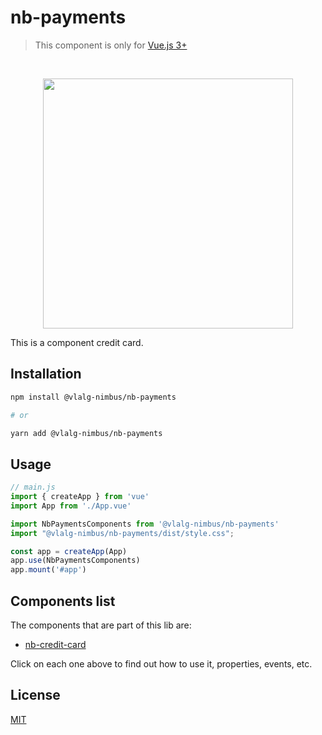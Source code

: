 # nb-payments
> This component is only for [Vue.js 3+](https://vuejs.org/)

<br />

<p align="center">
  <img src="https://github.com/VemLavarALoucaGamers/vlalg-frontend-components/raw/main/vue-components/nb-payments/src/images/nb-credit-card_example.gif" width="400">
</p>

This is a component credit card.

## Installation

```bash
npm install @vlalg-nimbus/nb-payments

# or

yarn add @vlalg-nimbus/nb-payments
```

## Usage

```js
// main.js
import { createApp } from 'vue'
import App from './App.vue'

import NbPaymentsComponents from '@vlalg-nimbus/nb-payments'
import "@vlalg-nimbus/nb-payments/dist/style.css";

const app = createApp(App)
app.use(NbPaymentsComponents)
app.mount('#app')
```

## Components list

The components that are part of this lib are:

- <a href="http://nimbus.tec.br/vue-components/nb-payments/nb-credit-card" target="_blank">nb-credit-card</a>

Click on each one above to find out how to use it, properties, events, etc.

## License

[MIT](http://opensource.org/licenses/MIT)
